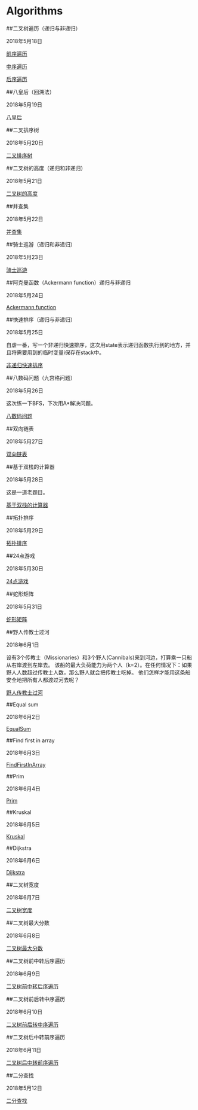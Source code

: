 # Algorithms


##二叉树遍历（递归与非递归）

2018年5月18日

[前序遍历](PreOrderTraversal.java)

[中序遍历](InOrderTraversal.java)

[后序遍历](PostOrderTraversal.java)

##八皇后（回溯法）

2018年5月19日

[八皇后](EightQueensPuzzle.java)

##二叉排序树

2018年5月20日

[二叉排序树](BinarySearchTree.java)

##二叉树的高度（递归和非递归）

2018年5月21日

[二叉树的高度](https://BinaryTreeHeight.java)

##并查集

2018年5月22日

[并查集](DisjointSet.java)

##骑士巡游（递归和非递归）

2018年5月23日

[骑士巡游](KnightCruise.java)

##阿克曼函数（Ackermann function）递归与非递归

2018年5月24日

[Ackermann function](AckermannFunction.java)

##快速排序（递归与非递归）

2018年5月25日

自虐一番，写一个非递归快速排序，这次用state表示递归函数执行到的地方，并且将需要用到的临时变量i保存在stack中。


[非递归快速排序](QuickSort.java)

##八数码问题（九宫格问题）

2018年5月26日

这次练一下BFS，下次用A*解决问题。

[八数码问题](EightDigitMaze.java)

##双向链表

2018年5月27日


[双向链表](DoublyLinkedList.java)

##基于双栈的计算器

2018年5月28日

这是一道老题目。

[基于双栈的计算器](DoubleStackBasedCalculator.java)

##拓扑排序

2018年5月29日

[拓扑排序](TopologicalSort.java)

##24点游戏

2018年5月30日

[24点游戏](TwentyFourGame.java)

##蛇形矩阵

2018年5月31日

[蛇形矩阵](SnakeMatrix.java)

##野人传教士过河

2018年6月1日

设有3个传教士（Missionaries）和3个野人(Cannibals)来到河边，打算乘一只船从右岸渡到左岸去。
该船的最大负荷能力为两个人（k=2）。在任何情况下：如果野人人数超过传教士人数，那么野人就会把传教士吃掉。
他们怎样才能用这条船安全地把所有人都渡过河去呢？

[野人传教士过河](MissionariesAndCannibalsProblem.java)

##Equal sum

2018年6月2日

[EqualSum](EqualSum.java)

##Find first in array

2018年6月3日

[FindFirstInArray](FindFirstInArray.java)

##Prim

2018年6月4日

[Prim](https://github.com/michaelwuyu/Algorithms/blob/master/algorithms/src/main/java/michaelwuyu/algorithm/Prim.java)

##Kruskal

2018年6月5日

[Kruskal](https://github.com/michaelwuyu/Algorithms/blob/master/algorithms/src/main/java/michaelwuyu/algorithm/Kruskal.java)

##Dijkstra

2018年6月6日

[Dijkstra](Dijkstra.java)

##二叉树宽度

2018年6月7日

[二叉树宽度](BinaryTreeWidth.java)

##二叉树最大分数

2018年6月8日

[二叉树最大分数](BinaryTreeMaxScore.java)

##二叉树前中转后序遍历

2018年6月9日

[二叉树前中转后序遍历](PreOrderInOrderToPostOrder.java)

##二叉树前后转中序遍历

2018年6月10日

[二叉树前后转中序遍历](PreOrderPostOrderToInOrder.java)

##二叉树后中转前序遍历

2018年6月11日

[二叉树后中转前序遍历](InOrderPostOrderToPreOrder.java)

##二分查找

2018年5月12日

[二分查找](BinarySearch.java)

